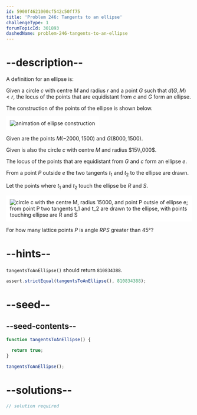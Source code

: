```yaml
---
id: 5900f4621000cf542c50ff75
title: 'Problem 246: Tangents to an ellipse'
challengeType: 1
forumTopicId: 301893
dashedName: problem-246-tangents-to-an-ellipse
---
```


# --description--

A definition for an ellipse is:

Given a circle $c$ with centre $M$ and radius $r$ and a point $G$ such that $d(G, M) < r$, the locus of the points that are equidistant from $c$ and $G$ form an ellipse.

The construction of the points of the ellipse is shown below.

<img class="img-responsive center-block" alt="animation of ellipse construction" src="https://cdn.freecodecamp.org/curriculum/project-euler/tangents-to-an-ellipse-1.gif" style="background-color: white; padding: 10px;">

Given are the points $M(-2000, 1500)$ and $G(8000, 1500)$.

Given is also the circle $c$ with centre $M$ and radius $15\\,000$.

The locus of the points that are equidistant from $G$ and $c$ form an ellipse $e$.

From a point $P$ outside $e$ the two tangents $t_1$ and $t_2$ to the ellipse are drawn.

Let the points where $t_1$ and $t_2$ touch the ellipse be $R$ and $S$.

<img class="img-responsive center-block" alt="circle c with the centre M, radius 15000, and point P outsie of ellipse e; from point P two tangents t_1 and t_2 are drawn to the ellipse, with points touching ellipse are R and S" src="https://cdn.freecodecamp.org/curriculum/project-euler/tangents-to-an-ellipse-2.gif" style="background-color: white; padding: 10px;">

For how many lattice points $P$ is angle $RPS$ greater than 45°?

# --hints--

`tangentsToAnEllipse()` should return `810834388`.

```js
assert.strictEqual(tangentsToAnEllipse(), 810834388);
```

# --seed--

## --seed-contents--

```js
function tangentsToAnEllipse() {

  return true;
}

tangentsToAnEllipse();
```

# --solutions--

```js
// solution required
```
